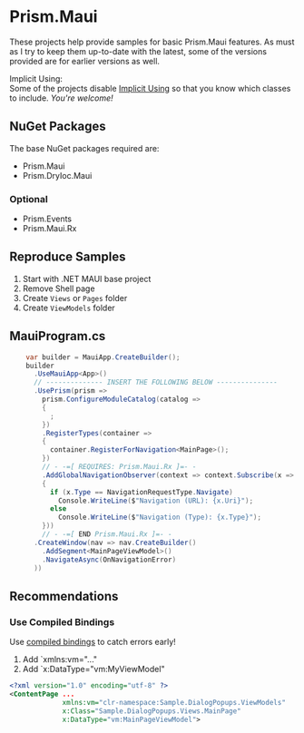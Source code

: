 # Prism.Maui

These projects help provide samples for basic Prism.Maui features. As must as I try to keep them up-to-date with the latest, some of the versions provided are for earlier versions as well.

Implicit Using:<br/>
Some of the projects disable [Implicit Using](https://devblogs.microsoft.com/dotnet/welcome-to-csharp-10/) so that you know which classes to include. _You're welcome!_

## NuGet Packages

The base NuGet packages required are:

* Prism.Maui
* Prism.DryIoc.Maui

### Optional

* Prism.Events
* Prism.Maui.Rx

## Reproduce Samples

1. Start with .NET MAUI base project
2. Remove Shell page
3. Create `Views` or `Pages` folder
4. Create `ViewModels` folder

## MauiProgram.cs

```cs
    var builder = MauiApp.CreateBuilder();
    builder
      .UseMauiApp<App>()
      // -------------- INSERT THE FOLLOWING BELOW ---------------
      .UsePrism(prism =>
        prism.ConfigureModuleCatalog(catalog =>
        {
          ;
        })
        .RegisterTypes(container =>
        {
          container.RegisterForNavigation<MainPage>();
        })
        // - -=[ REQUIRES: Prism.Maui.Rx ]=- -
        .AddGlobalNavigationObserver(context => context.Subscribe(x =>
        {
          if (x.Type == NavigationRequestType.Navigate)
            Console.WriteLine($"Navigation (URL): {x.Uri}");
          else
            Console.WriteLine($"Navigation (Type): {x.Type}");
        }))
        // - -=[ END Prism.Maui.Rx ]=- -
      .CreateWindow(nav => nav.CreateBuilder()
        .AddSegment<MainPageViewModel>()
        .NavigateAsync(OnNavigationError)
      ))
```

## Recommendations

### Use Compiled Bindings

Use [compiled bindings](https://learn.microsoft.com/en-us/dotnet/maui/fundamentals/data-binding/compiled-bindings?view=net-maui-8.0) to catch errors early!

1. Add `xmlns:vm="..."
2. Add `x:DataType="vm:MyViewModel"

```xml
<?xml version="1.0" encoding="utf-8" ?>
<ContentPage ...
             xmlns:vm="clr-namespace:Sample.DialogPopups.ViewModels"
             x:Class="Sample.DialogPopups.Views.MainPage"
             x:DataType="vm:MainPageViewModel">

```

